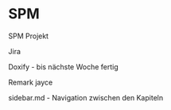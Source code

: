 # SPM
SPM Projekt
 
Jira

Doxify - bis nächste Woche fertig

Remark jayce

sidebar.md - Navigation zwischen den Kapiteln
